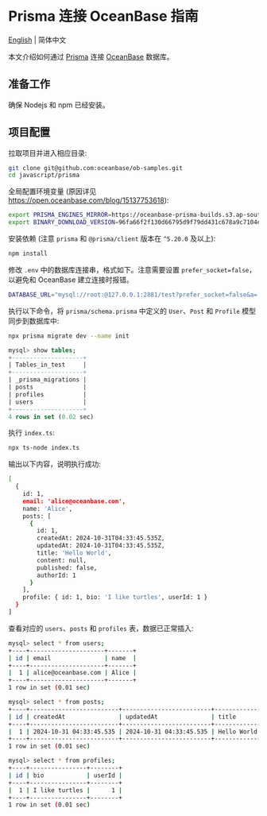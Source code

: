 # Prisma 连接 OceanBase 指南

[English](README.md) | 简体中文

本文介绍如何通过 [Prisma](https://www.prisma.io) 连接 [OceanBase](https://www.oceanbase.com) 数据库。

## 准备工作

确保 Nodejs 和 npm 已经安装。

## 项目配置

拉取项目并进入相应目录:

```bash
git clone git@github.com:oceanbase/ob-samples.git
cd javascript/prisma
```

全局配置环境变量 (原因详见 https://open.oceanbase.com/blog/15137753618):

```bash
export PRISMA_ENGINES_MIRROR=https://oceanbase-prisma-builds.s3.ap-southeast-1.amazonaws.com
export BINARY_DOWNLOAD_VERSION=96fa66f2f130d66795d9f79dd431c678a9c7104e
```

安装依赖 (注意 `prisma` 和 `@prisma/client` 版本在 `^5.20.0` 及以上):

```bash
npm install
```

修改 `.env` 中的数据库连接串，格式如下。注意需要设置 `prefer_socket=false`，以避免和 OceanBase 建立连接时报错。

```bash
DATABASE_URL="mysql://root:@127.0.0.1:2881/test?prefer_socket=false&a=.psdb.cloud"
```

执行以下命令，将 `prisma/schema.prisma` 中定义的 `User`、`Post` 和 `Profile` 模型同步到数据库中:

```bash
npx prisma migrate dev --name init
```

```sql
mysql> show tables;
+--------------------+
| Tables_in_test     |
+--------------------+
| _prisma_migrations |
| posts              |
| profiles           |
| users              |
+--------------------+
4 rows in set (0.02 sec)
```

执行 `index.ts`:

```bash
npx ts-node index.ts
```

输出以下内容，说明执行成功:

```bash
[
  {
    id: 1,
    email: 'alice@oceanbase.com',
    name: 'Alice',
    posts: [
      {
        id: 1,
        createdAt: 2024-10-31T04:33:45.535Z,
        updatedAt: 2024-10-31T04:33:45.535Z,
        title: 'Hello World',
        content: null,
        published: false,
        authorId: 1
      }
    ],
    profile: { id: 1, bio: 'I like turtles', userId: 1 }
  }
]
```

查看对应的 `users`、`posts` 和 `profiles` 表，数据已正常插入:

```bash
mysql> select * from users;
+----+---------------------+-------+
| id | email               | name  |
+----+---------------------+-------+
|  1 | alice@oceanbase.com | Alice |
+----+---------------------+-------+
1 row in set (0.01 sec)

mysql> select * from posts;
+----+-------------------------+-------------------------+-------------+---------+-----------+----------+
| id | createdAt               | updatedAt               | title       | content | published | authorId |
+----+-------------------------+-------------------------+-------------+---------+-----------+----------+
|  1 | 2024-10-31 04:33:45.535 | 2024-10-31 04:33:45.535 | Hello World | NULL    |         0 |        1 |
+----+-------------------------+-------------------------+-------------+---------+-----------+----------+
1 row in set (0.01 sec)

mysql> select * from profiles;
+----+----------------+--------+
| id | bio            | userId |
+----+----------------+--------+
|  1 | I like turtles |      1 |
+----+----------------+--------+
1 row in set (0.01 sec)
```
